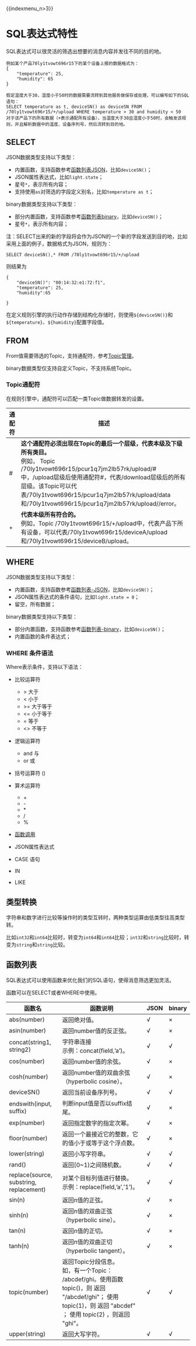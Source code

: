 {{indexmenu_n>3}}

# SQL表达式特性
SQL表达式可以很灵活的筛选出想要的消息内容并发往不同的目的地。

```
例如某个产品70ly1tvowt696r15下的某个设备上报的数据格式为：
{
	"temperature": 25,
	"humidity": 65
}

假定温度大于30，湿度小于50时的数据需要流转到其他服务做保存或处理，可以编写如下的SQL语句：
SELECT temperature as t, deviceSN() as deviceSN FROM /70ly1tvowt696r15/+/upload WHERE temperature > 30 and humidity < 50
对于该产品下的所有数据（+表示通配所有设备），当温度大于30且湿度小于50时，会触发该规则，并且解析数据中的温度、设备序列号，然后流转到目的地。
```

## SELECT
JSON数据类型支持以下类型：

- 内置函数，支持函数参考[函数列表JSON](#函数列表)，比如`deviceSN()`；
- JSON属性表达式，比如`light.state`；
- 星号`*`，表示所有内容；
- 支持使用`as`对筛选的字段定义别名，比如`temperature as t`；

binary数据类型支持以下类型：

- 部分内置函数，支持函数参考[函数列表binary](#函数列表)，比如`deviceSN()`；
- 星号`*`，表示所有内容；


注：SELECT出来的新的字段将会作为JSON的一个新的字段发送到目的地，比如采用上面的例子，数据格式为JSON，规则为：

```
SELECT deviceSN(),* FROM /70ly1tvowt696r15/+/upload
```
则结果为
```
{
	"deviceSN()": "00:14:32:e1:72:f1",
	"temperature": 25,
	"humidity":65
	
}
```
在定义规则引擎的执行动作存储到结构化存储时，则使用`${deviceSN()}`和`${temperature}`、`${humidity}`配置字段值。


## FROM
From值需要筛选的Topic，支持通配符，参考[Topic管理](../product_device/topic)。

binary数据类型仅支持自定义Topic，不支持系统Topic。

### Topic通配符
在规则引擎中，通配符可以匹配一类Topic做数据转发的设置。


|通配符 |	描述
|---|---
|# |	**这个通配符必须出现在Topic的最后一个层级，代表本级及下级所有类目。**<br>例如， Topic /70ly1tvowt696r15/pcur1q7jm2lb57rk/upload/#中，/upload层级后使用通配符#，代表/download层级后的所有层级。该Topic可以代表/70ly1tvowt696r15/pcur1q7jm2lb57rk/upload/data和/70ly1tvowt696r15/pcur1q7jm2lb57rk/upload//error。
|+ |	**代表本级所有符合的。**<br>例如，Topic /70ly1tvowt696r15/+/upload中，代表产品下所有设备，可以代表/70ly1tvowt696r15/deviceA/upload和/70ly1tvowt696r15/deviceB/upload。

## WHERE
JSON数据类型支持以下类型：

- 内置函数，支持函数参考[函数列表-JSON](#函数列表)，比如`deviceSN()`；
- JSON属性表达式的条件语句，比如`light.state = 0`；
- 留空，所有数据；

binary数据类型支持以下类型：

- 部分内置函数，支持函数参考[函数列表-binary](#函数列表)，比如`deviceSN()`；
- 内置函数的条件表达式；

### WHERE 条件语法
Where表示条件，支持以下语法：

- 比较运算符
  - \>   大于
  - <    小于
  - \>=  大于等于
  - <=   小于等于
  - =    等于
  - <>   不等于

- 逻辑运算符
  - and  与
  - or   或

- 括号运算符 ()
- 算术运算符
  - \+
  - \-
  - \*
  - /
  - %
- [函数调用](#函数列表)
- JSON属性表达式
- CASE 语句
- IN
- LIKE


## 类型转换

字符串和数字进行比较等操作时的类型互转时，两种类型运算由低类型往高类型转。

比如`int32`和`int64`比较时，转变为`int64`和`int64`比较；`int32`和`string`比较时，转变为`string`和`string`比较。


## 函数列表
SQL表达式可以使用函数来优化我们的SQL语句，使得消息筛选更加灵活。

函数可以在SELECT或者WHERE中使用。

| 函数名|	函数说明|JSON |binary|
|---|---|---|---|
|abs(number)	|返回绝对值。|√|×|
|asin(number)	|返回number值的反正弦。|√|×|
|concat(string1, string2)	|字符串连接  <br>示例：concat(field,’a’)。|√|√|
|cos(number)	|返回number值的余弦。|√|×|
|cosh(number)	|返回number值的双曲余弦（hyperbolic cosine）。|√|×|
|deviceSN()	    |返回当前设备序列号。|√|√|
|endswith(input, suffix)	|判断input值是否以suffix结尾。|√|×|
|exp(number)	|返回指定数字的指定次幂。|√|×|
|floor(number)	|返回一个最接近它的整数，它的值小于或等于这个浮点数。|√|×|
|lower(string)	|返回小写字符串。|√|√|
|rand()	|返回[0~1)之间随机数。|√|√|
|replace(source, substring, replacement)|对某个目标列值进行替换。<br>示例：replace(field,’a’,’1’)。|√|√|
|sin(n)	    |返回n值的正弦。|√|×|
|sinh(n)	|返回n值的双曲正弦（hyperbolic sine）。|√|×|
|tan(n)	    |返回n值的正切。|√|×|
|tanh(n)	|返回n值的双曲正切（hyperbolic tangent）。|√|×|
|topic(number)	 |返回Topic分段信息。<br>如，有一个Topic： /abcdef/ghi。使用函数 topic()，则 返回 "/abcdef/ghi"； 使用 topic(1)，则 返回 "abcdef" ； 使用 topic(2) ，则返回 "ghi"。|√|√|
|upper(string)	|返回大写字符。|√|√|
